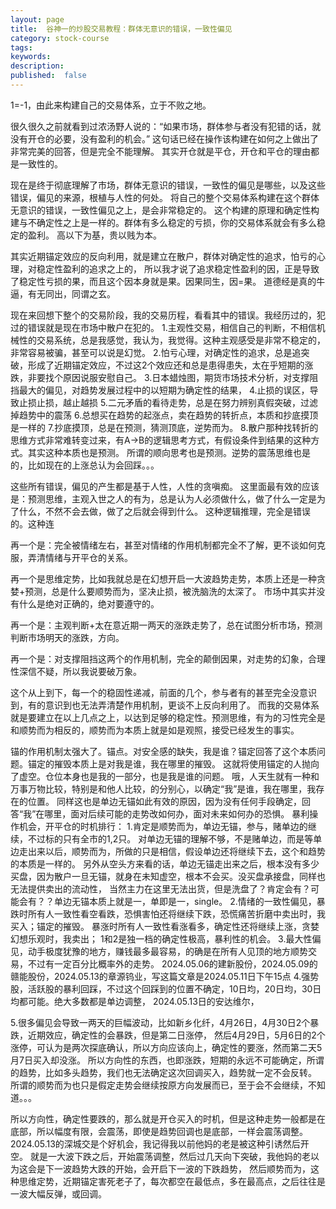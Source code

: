```yaml
---
layout: page
title:  谷神一的炒股交易教程：群体无意识的错误，一致性偏见
category: stock-course
tags:
keywords:
description:
published:  false
---
```


1=-1，由此来构建自己的交易体系，立于不败之地。

很久很久之前就看到过浓汤野人说的：“如果市场，群体参与者没有犯错的话，就没有开仓的必要，没有盈利的机会。”
这句话已经在操作该构建在如何之上做出了非常完美的回答，但是完全不能理解。
其实开仓就是平仓，开仓和平仓的理由都是一致性的。

现在是终于彻底理解了市场，群体无意识的错误，一致性的偏见是哪些，以及这些错误，偏见的来源，根植与人性的何处。
将自己的整个交易体系构建在这个群体无意识的错误，一致性偏见之上，是会非常稳定的。
这个构建的原理和确定性构建与不确定性之上是一样的。群体有多么稳定的亏损，你的交易体系就会有多么稳定的盈利。
高以下为基，贵以贱为本。

其实近期锚定效应的反向利用，就是建立在散户，群体对确定性的追求，怕亏的心理，对稳定性盈利的追求之上的，
所以我才说了追求稳定性盈利的因，正是导致了稳定性亏损的果，而且这个因本身就是果。因果同生，因=果。
道德经是真的牛逼，有无同出，同谓之玄。

现在来回想下整个的交易阶段，我的交易历程，看看其中的错误。我经历过的，犯过的错误就是现在市场中散户在犯的。
1.主观性交易，相信自己的判断，不相信机械性的交易系统，总是我感觉，我认为，我觉得。这种主观感受是非常不稳定的，非常容易被骗，甚至可以说是幻觉。
2.怕亏心理，对确定性的追求，总是追突破，形成了近期锚定效应，不过这2个效应还和总是患得患失，太在乎短期的涨跌，非要找个原因说服安慰自己。
3.日本蜡烛图，期货市场技术分析，对支撑阻挡最大的偏见，对趋势发展过程中的以短期为确定性的结果，
4.止损的误区，导致止损止损，越止越损
5.二元矛盾的看待走势，总是在努力辨别真假突破，过滤掉趋势中的震荡
6.总想买在趋势的起涨点，卖在趋势的转折点，本质和抄底摸顶是一样的
7.抄底摸顶，总是在预测，猜测顶底，逆势而为。
8.散户那种找转折的思维方式非常难转变过来，有A->B的逻辑思考方式，有假设条件到结果的这种方式。其实这种本质也是预测。
所谓的顺向思考也是预测。逆势的震荡思维也是的，比如现在的上涨总认为会回踩。。。

这些所有错误，偏见的产生都是基于人性，人性的贪嗔痴。
这里面最有效的应该是：预测思维，主观入世之人的有为，总是认为人必须做什么，做了什么一定是为了什么，不然不会去做，做了之后就会得到什么。
这种逻辑推理，完全是错误的。这种连

再一个是：完全被情绪左右，甚至对情绪的作用机制都完全不了解，更不谈如何克服，弄清情绪与开平仓的关系。

再一个是思维定势，比如我就总是在幻想开启一大波趋势走势，本质上还是一种贪婪+预测，总是什么要顺势而为，坚决止损，被洗脑洗的太深了。
市场中其实并没有什么是绝对正确的，绝对要遵守的。

再一个是：主观判断+太在意近期一两天的涨跌走势了，总在试图分析市场，预测判断市场明天的涨跌，方向。

再一个是：对支撑阻挡这两个的作用机制，完全的颠倒因果，对走势的幻象，合理性深信不疑，所以我说要破万象。

这个从上到下，每一个的稳固性递减，前面的几个，参与者有的甚至完全没意识到，有的意识到也无法弄清楚作用机制，更谈不上反向利用了。
而我的交易体系就是要建立在以上几点之上，以达到足够的稳定性。预测思维，有为的习性完全是和顺势而为相反的，顺势而为本质上就是如是观照，接受已经发生的事实。

锚的作用机制太强大了。锚点。对安全感的缺失，我是谁？锚定回答了这个本质问题。锚定的摧毁本质上是对我是谁，我在哪里的摧毁。
这就将使用锚定的人抛向了虚空。仓位本身也是我的一部分，也是我是谁的问题。
哦，人天生就有一种和万事万物比较，特别是和他人比较，的分别心，以确定“我”是谁，我在哪里，我存在的位置。
同样这也是单边无锚如此有效的原因，因为没有任何手段确定，回答“我”在哪里，面对后续可能的走势改如何办，面对未来如何办的恐惧。
暴利操作机会，开平仓的时机排行：
1.肯定是顺势而为，单边无锚，参与，赌单边的继续，不过标的只有全市的1,2只。
对单边无锚的理解不够，不是赌单边，而是等单边走出来以后，顺势而为，所做的只是相信，假设单边还将继续下去，这个和趋势的本质是一样的。
另外从空头方来看的话，单边无锚走出来之后，根本没有多少买盘，因为散户一旦无锚，就身在未知虚空，根本不会买。没买盘承接盘，同样也无法提供卖出的流动性，
当然主力在这里无法出货，但是洗盘了？肯定会有？可能会有？？单边无锚本质上就是一，单即是一，single。
2.情绪的一致性偏见，暴跌时所有人一致性看空看跌，恐惧害怕还将继续下跌，恐慌痛苦折磨中卖出时，我买入；锚定的摧毁。
暴涨时所有人一致性看涨看多，确定性还将继续上涨，贪婪幻想乐观时，我卖出；
1和2是独一档的确定性极高，暴利性的机会。
3.最大性偏见，动手极度犹豫的地方，赚钱最多最容易，的确是在所有人见顶的地方顺势交易，不过有一定百分比概率外的走势。
2024.05.06的建新股份，2024.05.09的赣能股份，2024.05.13的章源钨业，写这篇文章是2024.05.11日下午15点
4.强势股，活跃股的暴利回踩，不过这个回踩到的位置不确定，10日均，20日均，30日均都可能。绝大多数都是单边调整，
2024.05.13日的安达维尔，

5.很多偏见会导致一两天的巨幅波动，比如新乡化纤，4月26日，4月30日2个暴跌，近期效应，确定性的会暴跌，但是第二日涨停，
然后4月29日，5月6日的2个涨停，可认为是两次探底确认，所以方向应该向上，确定性的要涨，然而第二天5月7日买入却没涨。
所以方向性的东西，也即涨跌，短期的永远不可能确定，所谓的趋势，比如多头趋势，我们也无法确定这次回调买入，趋势就一定不会反转。
所谓的顺势而为也只是假定走势会继续按原方向发展而已，至于会不会继续，不知道。。。

所以方向性，确定性要跌的，那么就是开仓买入的时机，但是这种走势一般都是在底部，所以幅度有限，会震荡，即使是趋势回调也是底部，一样会震荡调整。
2024.05.13的深城交是个好机会，我记得我以前他妈的老是被这种引诱然后开空。
就是一大波下跌之后，开始震荡调整，然后过几天向下突破，我他妈的老以为这会是下一波趋势大跌的开始，会开启下一波的下跌趋势，
然后顺势而为，这种思维定势，近期锚定害死老子了，每次都空在最低点，多在最高点，之后往往是一波大幅反弹，或回调。











